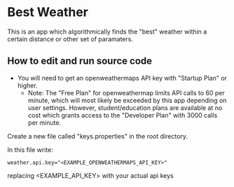 # Best Weather
This is an app which algorithmically finds the "best" weather within a certain distance or other set of paramaters.

## How to edit and run source code
* You will need to get an openweathermaps API key with "Startup Plan" or higher. 
  * Note: The "Free Plan" for openweathermap limits API calls to 60 per minute, which will most likely be exceeded by this app depending on user settings.
  However, student/education plans are available at no cost which grants access to the "Developer Plan" with 3000 calls per minute.

Create a new file called "keys.properties" in the root directory.

In this file write:
```
weather.api.key="<EXAMPLE_OPENWEATHERMAPS_API_KEY>"
```
replacing <EXAMPLE_API_KEY> with your actual api keys

